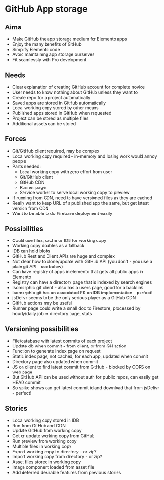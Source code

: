 GitHub App storage
==================

Aims
----

- Make GitHub the app storage medium for Elemento apps
- Enjoy the many benefits of GitHub
- Simplify Elemento code
- Avoid maintaining app storage ourselves
- Fit seamlessly with Pro development

Needs
-----

- Clear explanation of creating GitHub account for complete novice
- User needs to know nothing about GitHub unless they want to
- Create repo for a project automatically
- Saved apps are stored in GitHub automatically
- Local working copy stored by other means
- Published apps stored in GitHub when requested
- Project can be stored as multiple files
- Additional assets can be stored

Forces
------

- Git/GitHub client required, may be complex
- Local working copy required - in-memory and losing work would annoy people
- Parts needed:
  - Local working copy with zero effort from user
  - Git/GitHub client
  - GitHub CDN
  - Runner page
  - Service worker to serve local working copy to preview
- If running from CDN, need to have versioned files as they are cached
- Really want to keep URL of a published app the same, but get latest version from CDN
- Want to be able to do Firebase deployment easily 

Possibilities
-------------
- Could use files, cache or IDB for working copy
- Working copy doubles as a fallback
- IDB can hold blobs
- GitHub Rest and Client APIs are huge and complex
- Not clear how to clone/update with GitHub API (you don't - you use a plain git API - see below)
- Can have registry of apps in elemento that gets all public apps in Elemento
- Registry can have a directory page that is indexed by search engines
- Isomorphic git client - also has a users page, good for a backlink
- Isomorphic git has an associated FS on IDB implementation - perfect!
- jsDelivr seems to be the only serious player as a GitHub CDN
- GitHub actions may be useful
- Runner page could write a small doc to Firestore, processed by hourly/daily job => directory page, stats

Versioning possibilities
------------------------
- File/database with latest commits of each project
- Update db when commit - from client, or from GH action
- Function to generate index page on request
- Static index page, not cached, for each app, updated when commit
- Directory page also updated when commit
- JS on client to find latest commit from GitHub - blocked by CORS on web page
- But GitHub API can be used without auth for public repos, can easily get HEAD commit
- So spike shows can get latest commit id and download that from jsDelivr - perfect!

Stories
-------

- Local working copy stored in IDB
- Run from GitHub and CDN
- Update GitHub from working copy
- Get or update working copy from GitHub
- Run preview from working copy
- Multiple files in working copy
- Export working copy to directory - or zip?
- Import working copy from directory - or zip?
- Asset files stored in working copy
- Image component loaded from asset file
- Add deferred desirable features from previous stories
